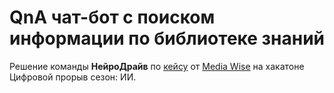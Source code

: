 # QnA чат-бот с поиском информации по библиотеке знаний

Решение команды **НейроДрайв**
по [кейсу](docs/media-wise.pdf)
от [Media Wise](https://mediadirectiongroup.ru/agency/mediawise/)
на хакатоне Цифровой прорыв сезон: ИИ.
